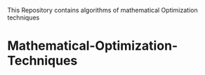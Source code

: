 This Repository contains algorithms of mathematical Optimization techniques

# Mathematical-Optimization-Techniques